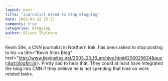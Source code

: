 ```yaml
---
layout: post
title: "Journalist Asked to Stop Blogging"
date: 2003-03-22 15:22
comments: true
categories: Blogging
author: Oliver Thylmann
---
```



Kevin Site, a CNN journalist in Northern Irak, has been asked to stop posting to his &lt;a title=&quot;Kevin Sites Blog&quot; href=&quot;http://www.kevinsites.net/2003_03_16_archive.html#200025634&quot;&gt;blog&lt;/a&gt;. Pretty sad to hear that. They could at least have integrated the blog into CNN if they believe he is not spending that time on work related tasks.


